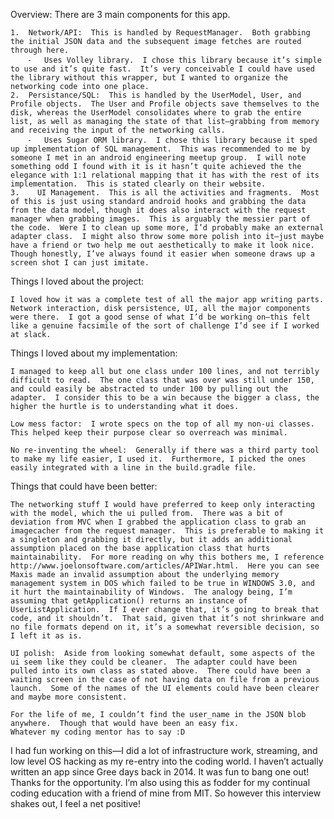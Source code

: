 Overview:
There are 3 main components for this app.

	1.	Network/API:  This is handled by RequestManager.  Both grabbing the initial JSON data and the subsequent image fetches are routed through here.
		⁃	Uses Volley library.  I chose this library because it’s simple to use and it’s quite fast.  It’s very conceivable I could have used the library without this wrapper, but I wanted to organize the networking code into one place.
	2.	Persistance/SQL:  This is handled by the UserModel, User, and Profile objects.  The User and Profile objects save themselves to the disk, whereas the UserModel consolidates where to grab the entire list, as well as managing the state of that list—grabbing from memory and receiving the input of the networking calls.
		⁃	Uses Sugar ORM library.  I chose this library because it sped up implementation of SQL management.  This was recommended to me by someone I met in an android engineering meetup group.  I will note something odd I found with it is it hasn’t quite achieved the the elegance with 1:1 relational mapping that it has with the rest of its implementation.  This is stated clearly on their website.
	3.	  UI Management.  This is all the activities and fragments.  Most of this is just using standard android hooks and grabbing the data from the data model, though it does also interact with the request manager when grabbing images.  This is arguably the messier part of the code.  Were I to clean up some more, I’d probably make an external adapter class.  I might also throw some more polish into it—just maybe have a friend or two help me out aesthetically to make it look nice.  Though honestly, I’ve always found it easier when someone draws up a screen shot I can just imitate.

Things I loved about the project:

	I loved how it was a complete test of all the major app writing parts.  Network interaction, disk persistence, UI, all the major components were there.  I got a good sense of what I’d be working on—this felt like a genuine facsimile of the sort of challenge I’d see if I worked at slack.

Things I loved about my implementation:

	I managed to keep all but one class under 100 lines, and not terribly difficult to read.  The one class that was over was still under 150, and could easily be abstracted to under 100 by pulling out the adapter.  I consider this to be a win because the bigger a class, the higher the hurtle is to understanding what it does.

	Low mess factor:  I wrote specs on the top of all my non-ui classes.  This helped keep their purpose clear so overreach was minimal.  

	No re-inventing the wheel:  Generally if there was a third party tool to make my life easier, I used it.  Furthermore, I picked the ones easily integrated with a line in the build.gradle file.

Things that could have been better:

	The networking stuff I would have preferred to keep only interacting with the model, which the ui pulled from.  There was a bit of deviation from MVC when I grabbed the application class to grab an imagecacher from the request manager.  This is preferable to making it a singleton and grabbing it directly, but it adds an additional assumption placed on the base application class that hurts maintainability.  For more reading on why this bothers me, I reference http://www.joelonsoftware.com/articles/APIWar.html.  Here you can see Maxis made an invalid assumption about the underlying memory management system in DOS which failed to be true in WINDOWS 3.0, and it hurt the maintainability of Windows.  The analogy being, I’m assuming that getApplication() returns an instance of UserListApplication.  If I ever change that, it’s going to break that code, and it shouldn’t.  That said, given that it’s not shrinkware and no file formats depend on it, it’s a somewhat reversible decision, so I left it as is.

	UI polish:  Aside from looking somewhat default, some aspects of the ui seem like they could be cleaner.  The adapter could have been pulled into its own class as stated above.  There could have been a waiting screen in the case of not having data on file from a previous launch.  Some of the names of the UI elements could have been clearer and maybe more consistent.

	For the life of me, I couldn’t find the user_name in the JSON blob anywhere.  Though that would have been an easy fix.
	Whatever my coding mentor has to say :D

I had fun working on this—I did a lot of infrastructure work, streaming, and low level OS hacking as my re-entry into the coding world.  I haven’t actually written an app since Gree days back in 2014.  It was fun to bang one out!  Thanks for the opportunity.  I’m also using this as fodder for my continual coding education with a friend of mine from MIT.  So however this interview shakes out, I feel a net positive!